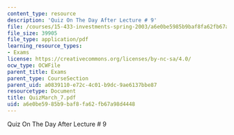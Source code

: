 ```yaml
---
content_type: resource
description: 'Quiz On The Day After Lecture # 9'
file: /courses/15-433-investments-spring-2003/a6e0be5985b9baf8fa62fb67a98d4448_QuizMarch_7.pdf
file_size: 39905
file_type: application/pdf
learning_resource_types:
- Exams
license: https://creativecommons.org/licenses/by-nc-sa/4.0/
ocw_type: OCWFile
parent_title: Exams
parent_type: CourseSection
parent_uid: a0839110-e72c-4c01-b9dc-9ae6137bbe87
resourcetype: Document
title: QuizMarch_7.pdf
uid: a6e0be59-85b9-baf8-fa62-fb67a98d4448
---
```

Quiz On The Day After Lecture # 9